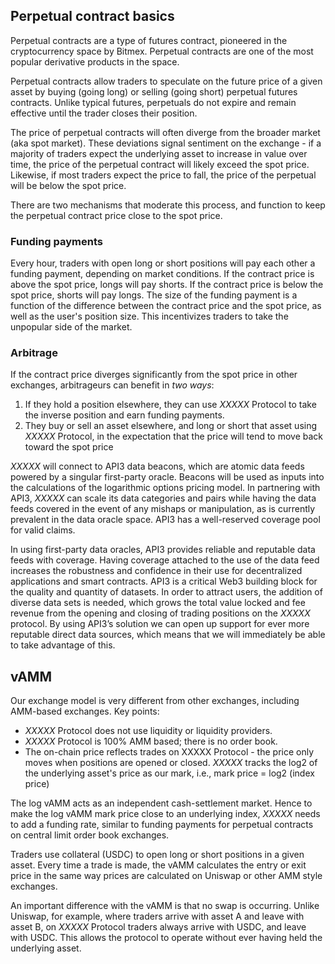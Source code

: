 ## Perpetual contract basics

Perpetual contracts are a type of futures contract, pioneered in the cryptocurrency space by Bitmex. Perpetual contracts are one of the most popular derivative products in the space.

Perpetual contracts allow traders to speculate on the future price of a given asset by buying (going long) or selling (going short) perpetual futures contracts. Unlike typical futures, perpetuals do not expire and remain effective until the trader closes their position.

The price of perpetual contracts will often diverge from the broader market (aka spot market). These deviations signal sentiment on the exchange - if a majority of traders expect the underlying asset to increase in value over time, the price of the perpetual contract will likely exceed the spot price. Likewise, if most traders expect the price to fall, the price of the perpetual will be below the spot price.

There are two mechanisms that moderate this process, and function to keep the perpetual contract price close to the spot price.

### Funding payments
Every hour, traders with open long or short positions will pay each other a funding payment, depending on market conditions. If the contract price is above the spot price, longs will pay shorts. If the contract price is below the spot price, shorts will pay longs. The size of the funding payment is a function of the difference between the contract price and the spot price, as well as the user's position size. This incentivizes traders to take the unpopular side of the market.

### Arbitrage
If the contract price diverges significantly from the spot price in other exchanges, arbitrageurs can benefit in _two ways_:
1. If they hold a position elsewhere, they can use _XXXXX_ Protocol to take the inverse position and earn funding payments. 
2. They buy or sell an asset elsewhere, and long or short that asset using _XXXXX_ Protocol, in the expectation that the price will tend to move back toward the spot price

_XXXXX_ will connect to API3 data beacons, which are atomic data feeds powered by a singular first-party oracle. Beacons will be used as inputs into the calculations of the logarithmic options pricing model. In partnering with API3, _XXXXX_ can scale its data categories and pairs while having the data feeds covered in the event of any mishaps or manipulation, as is currently prevalent in the data oracle space. API3 has a well-reserved coverage pool for valid claims.

In using first-party data oracles, API3 provides reliable and reputable data feeds with coverage. Having coverage attached to the use of the data feed increases the robustness and confidence in their use for decentralized applications and smart contracts.
API3 is a critical Web3 building block for the quality and quantity of datasets. In order to attract users, the addition of diverse data sets is needed, which grows the total value locked and fee revenue from the opening and closing of trading positions on the _XXXXX_ protocol.
By using API3’s solution we can open up support for ever more reputable direct data sources, which means that we will immediately be able to take advantage of this.

## vAMM
Our exchange model is very different from other exchanges, including AMM-based exchanges.
Key points:
-	_XXXXX_ Protocol does not use liquidity or liquidity providers.
-	_XXXXX_ Protocol is 100% AMM based; there is no order book.
-	The on-chain price reflects trades on XXXXX Protocol - the price only moves when positions are opened or closed.
_XXXXX_ tracks the log2 of the underlying asset's price as our mark, i.e., mark price = log2 (index price)

The log vAMM acts as an independent cash-settlement market. Hence to make the log vAMM mark price close to an underlying index, _XXXXX_ needs to add a funding rate, similar to funding payments for perpetual contracts on central limit order book exchanges.

Traders use collateral (USDC) to open long or short positions in a given asset. Every time a trade is made, the vAMM calculates the entry or exit price in the same way prices are calculated on Uniswap or other AMM style exchanges. 

An important difference with the vAMM is that no swap is occurring. Unlike Uniswap, for example, where traders arrive with asset A and leave with asset B, on _XXXXX_ Protocol traders always arrive with USDC, and leave with USDC. This allows the protocol to operate without ever having held the underlying asset.

